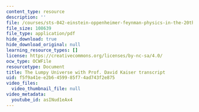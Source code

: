 ```yaml
---
content_type: resource
description: ''
file: /courses/sts-042-einstein-oppenheimer-feynman-physics-in-the-20th-century-fall-2020/asINud1eAx4_transcript.pdf
file_size: 108639
file_type: application/pdf
hide_download: true
hide_download_original: null
learning_resource_types: []
license: https://creativecommons.org/licenses/by-nc-sa/4.0/
ocw_type: OCWFile
resourcetype: Document
title: The Lumpy Universe with Prof. David Kaiser transcript
uid: f5f9a41e-e2b6-4599-85f7-4ad743f2e875
video_files:
  video_thumbnail_file: null
video_metadata:
  youtube_id: asINud1eAx4
---
```


